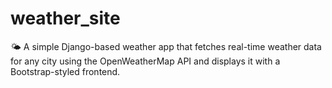 # weather_site
🌤 A simple Django-based weather app that fetches real-time weather data for any city using the OpenWeatherMap API and displays it with a Bootstrap-styled frontend.
